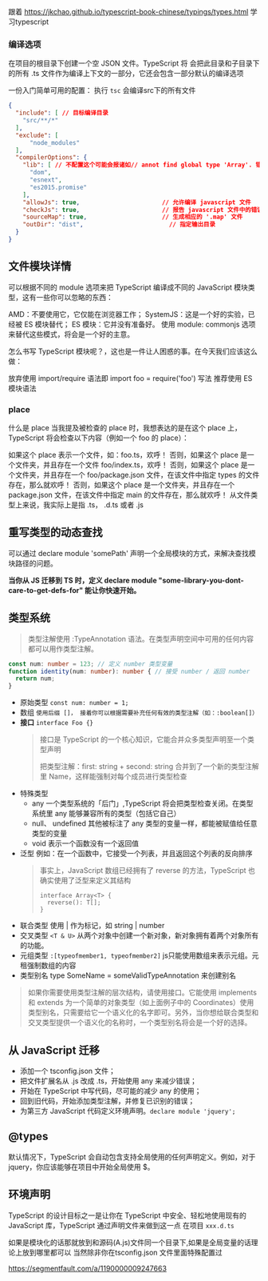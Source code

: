 跟着 https://jkchao.github.io/typescript-book-chinese/typings/types.html 学习typescript

### 编译选项
在项目的根目录下创建一个空 JSON 文件。TypeScript 将 会把此目录和子目录下的所有 .ts 文件作为编译上下文的一部分，它还会包含一部分默认的编译选项

一份入门简单可用的配置：
执行 `tsc` 会编译src下的所有文件
```json
{
  "include": [ // 目标编译目录
    "src/**/*"
  ],
  "exclude": [
      "node_modules"
  ],
  "compilerOptions": {
    "lib": [ // 不配置这个可能会报诸如// annot find global type 'Array'. 错误
      "dom",
      "esnext",
      "es2015.promise"
    ],
    "allowJs": true,                       // 允许编译 javascript 文件
    "checkJs": true,                       // 报告 javascript 文件中的错误
    "sourceMap": true,                     // 生成相应的 '.map' 文件
    "outDir": "dist",                        // 指定输出目录
  }
}
```
## 文件模块详情
可以根据不同的 module 选项来把 TypeScript 编译成不同的 JavaScript 模块类型，这有一些你可以忽略的东西：

AMD：不要使用它，它仅能在浏览器工作；
SystemJS：这是一个好的实验，已经被 ES 模块替代；
ES 模块：它并没有准备好。
使用 module: commonjs 选项来替代这些模式，将会是一个好的主意。

怎么书写 TypeScript 模块呢？，这也是一件让人困惑的事。在今天我们应该这么做：

放弃使用 import/require 语法即 import foo = require('foo') 写法
推荐使用 ES 模块语法

### place
什么是 place
当我提及被检查的 place 时，我想表达的是在这个 place 上，TypeScript 将会检查以下内容（例如一个 foo 的 place）：

如果这个 place 表示一个文件，如：foo.ts，欢呼！
否则，如果这个 place 是一个文件夹，并且存在一个文件 foo/index.ts，欢呼！
否则，如果这个 place 是一个文件夹，并且存在一个 foo/package.json 文件，在该文件中指定 types 的文件存在，那么就欢呼！
否则，如果这个 place 是一个文件夹，并且存在一个 package.json 文件，在该文件中指定 main 的文件存在，那么就欢呼！
从文件类型上来说，我实际上是指 .ts， .d.ts 或者 .js

## 重写类型的动态查找
可以通过 declare module 'somePath' 声明一个全局模块的方式，来解决查找模块路径的问题。

**当你从 JS 迁移到 TS 时，定义 declare module "some-library-you-dont-care-to-get-defs-for" 能让你快速开始。**


## 类型系统
> 类型注解使用 :TypeAnnotation 语法。在类型声明空间中可用的任何内容都可以用作类型注解。

```ts
const num: number = 123; // 定义 number 类型变量
function identity(num: number): number { // 接受 number / 返回 number
  return num;
}
```

- 原始类型 `const num: number = 1;`
- 数组 `使用后缀 []， 接着你可以根据需要补充任何有效的类型注解（如：:boolean[]）`
- **接口** `interface Foo {}`
  > 接口是 TypeScript 的一个核心知识，它能合并众多类型声明至一个类型声明
  > 
  > 把类型注解：first: string + second: string 合并到了一个新的类型注解里 Name，这样能强制对每个成员进行类型检查
- 特殊类型
  - any  一个类型系统的「后门」,TypeScript 将会把类型检查关闭。在类型系统里 any 能够兼容所有的类型（包括它自己）
  - null、 undefined 其他被标注了 any 类型的变量一样，都能被赋值给任意类型的变量
  - void 表示一个函数没有一个返回值
- 泛型  例如：在一个函数中，它接受一个列表，并且返回这个列表的反向排序
  > 事实上，JavaScript 数组已经拥有了 reverse 的方法，TypeScript 也确实使用了泛型来定义其结构
  > ```
  > interface Array<T> {
  >   reverse(): T[];
  > }
  > ```
- 联合类型 使用 | 作为标记，如 string | number
- 交叉类型 `<T & U>` 从两个对象中创建一个新对象，新对象拥有着两个对象所有的功能。
- 元组类型 `:[typeofmember1, typeofmember2]` js只能使用数组来表示元组。元租强制数组的内容
- 类型别名 type SomeName = someValidTypeAnnotation 来创建别名


> 如果你需要使用类型注解的层次结构，请使用接口。它能使用 implements 和 extends
> 为一个简单的对象类型（如上面例子中的 Coordinates）使用类型别名，只需要给它一个语义化的名字即可。另外，当你想给联合类型和交叉类型提供一个语义化的名称时，一个类型别名将会是一个好的选择。

## 从 JavaScript 迁移
- 添加一个 tsconfig.json 文件；
- 把文件扩展名从 .js 改成 .ts，开始使用 any 来减少错误；
- 开始在 TypeScript 中写代码，尽可能的减少 any 的使用；
- 回到旧代码，开始添加类型注解，并修复已识别的错误；
- 为第三方 JavaScript 代码定义环境声明。`declare module 'jquery';`

## @types
默认情况下，TypeScript 会自动包含支持全局使用的任何声明定义。例如，对于 jquery，你应该能够在项目中开始全局使用 $。

## 环境声明
TypeScript 的设计目标之一是让你在 TypeScript 中安全、轻松地使用现有的 JavaScript 库，TypeScript 通过声明文件来做到这一点
在项目 `xxx.d.ts`

如果是模块化的话那就放到和源码(A.js)文件同一个目录下,如果是全局变量的话理论上放到哪里都可以 当然除非你在tsconfig.json 文件里面特殊配置过

https://segmentfault.com/a/1190000009247663
